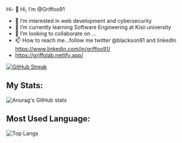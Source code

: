 Hi- 👋 Hi, I’m @Griffoo91
- 👀 I’m interested in web development and cybersecurity
- 🌱 I’m currently learning Software Engineering at Kisii university
- 💞️ I’m looking to collaborate on ...
- 📫 How to reach me...follow me twitter @blackson91 and linkedIn https://www.linkedin.com/in/griffoo91/
- https://griffolab.netlify.app/

[![GitHub Streak](https://streak-stats.demolab.com?user=griffoo91&theme=merko)](https://git.io/streak-stats)
## My Stats:
![Anurag's GitHub stats](https://github-readme-stats.vercel.app/api?username=griffoo91&show_icons=true&theme=merko)
## Most Used Language:
![Top Langs](https://github-readme-stats.vercel.app/api/top-langs/?username=griffoo91&layout=compact&theme=merko)
<!---
Griffoo91/Griffoo91 is a ✨ special ✨ repository because its `README.md` (this file) appears on your GitHub profile.
You can click the Preview link to take a look at your changes.
--->
